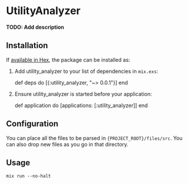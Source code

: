# UtilityAnalyzer

**TODO: Add description**

## Installation

If [available in Hex](https://hex.pm/docs/publish), the package can be installed as:

  1. Add utility_analyzer to your list of dependencies in `mix.exs`:

        def deps do
          [{:utility_analyzer, "~> 0.0.1"}]
        end

  2. Ensure utility_analyzer is started before your application:

        def application do
          [applications: [:utility_analyzer]]
        end

## Configuration

You can place all the files to be parsed in `{PROJECT_ROOT}/files/src`. You can also drop new files as you go in that directory.

## Usage

```
mix run --no-halt
```
